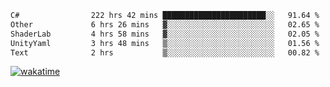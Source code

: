 <!--START_SECTION:waka-->

```txt
C#                222 hrs 42 mins ███████████████████████░░   91.64 %
Other             6 hrs 26 mins   ▓░░░░░░░░░░░░░░░░░░░░░░░░   02.65 %
ShaderLab         4 hrs 58 mins   ▓░░░░░░░░░░░░░░░░░░░░░░░░   02.05 %
UnityYaml         3 hrs 48 mins   ▒░░░░░░░░░░░░░░░░░░░░░░░░   01.56 %
Text              2 hrs           ▒░░░░░░░░░░░░░░░░░░░░░░░░   00.82 %
```

<!--END_SECTION:waka-->
[![wakatime](https://wakatime.com/badge/user/6c2f442e-41b4-42e3-bc06-d5d8203ad1da.svg)](https://wakatime.com/@6c2f442e-41b4-42e3-bc06-d5d8203ad1da)
